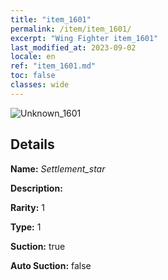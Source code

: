 ```yaml
---
title: "item_1601"
permalink: /item/item_1601/
excerpt: "Wing Fighter item_1601"
last_modified_at: 2023-09-02
locale: en
ref: "item_1601.md"
toc: false
classes: wide
---
```



 ![Unknown_1601](/images/item/Settlement_star_p.png)



## Details

 **Name:** *Settlement_star* 

 **Description:** 

 **Rarity:** 1 

 **Type:** 1 

 **Suction:** true 

 **Auto Suction:** false 


